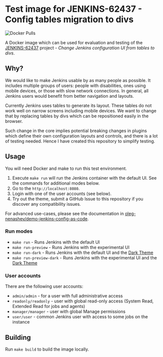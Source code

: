 # Test image for JENKINS-62437 - Config tables migration to divs

![Docker Pulls](https://img.shields.io/docker/pulls/jenkins4eval/jenkins-62437-config-tables-to-divs)

A Docker image which can be used for evaluation and testing of the [JENKINS-62437](https://issues.jenkins-ci.org/browse/JENKINS-62437) project -
_Change Jenkins configuration UI from tables to divs_.

## Why?

We would like to make Jenkins usable by as many people as possible.
It includes multiple groups of users: people with disabilities, ones using mobile devices, or those with slow network connections.
In general, all Jenkins users would benefit from better navigation and layouts.

Currently Jenkins uses tables to generate its layout.
These tables do not work well on narrow screens including mobile devices.
We want to change that by replacing tables by divs which can be repositioned easily in the browser.

Such change in the core implies potential breaking changes in plugins which define their own configuration layouts and controls,
and there is a lot of testing needed.
Hence I have created this repository to simplify testing.

## Usage

You will need Docker and make to run this test environment.

1. Execute `make run` will run the Jenkins container with the default UI.
   See the commands for additional modes below.
2. Go to the `http://localhost:8080`.
3. Login with one of the user accounts (see below).
4. Try out the theme, submit a GitHub Issue to this repository if you discover any compatibility issues.

For advanced use-cases, please see the documentation in [oleg-nenashev/demo-jenkins-config-as-code](https://github.com/oleg-nenashev/demo-jenkins-config-as-code).

### Run modes

* `make run` - Runs Jenkins with the default UI
* `make run-preview` - Runs Jenkins with the experimental UI
* `make run-dark` - Runs Jenkins with the default UI and the [Dark Theme](https://github.com/jenkinsci/dark-theme)
* `make run-preview-dark` - Runs Jenkins with the experimental UI and the [Dark Theme](https://github.com/jenkinsci/dark-theme)

### User accounts

There are the following user accounts:

  * `admin/admin` - for a user with full administrative access
  * `readonly/readonly` - user with global read-only access (System Read, Extended Read for jobs and agents)
  * `manager/manager` - user with global Manage permissions
  * `user/user` - common Jenkins user with access to some jobs on the instance

## Building

Run `make build` to build the image locally.
